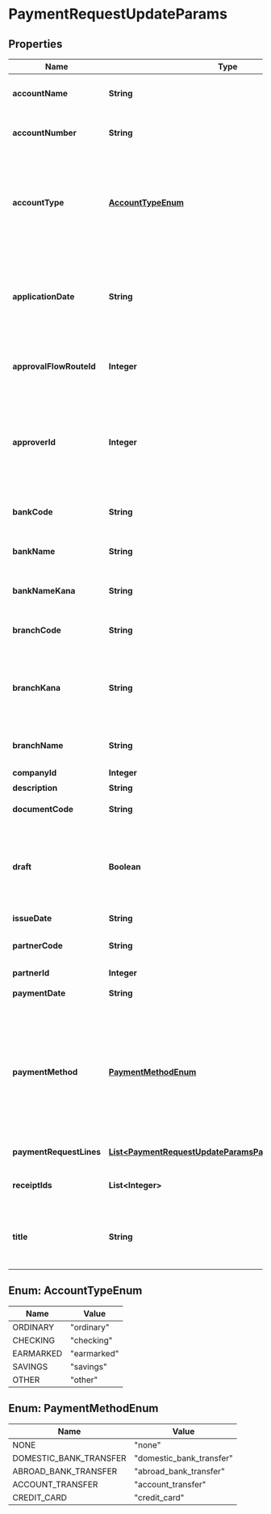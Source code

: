 

# PaymentRequestUpdateParams


## Properties

Name | Type | Description | Notes
------------ | ------------- | ------------- | -------------
**accountName** | **String** | 受取人名（カナ）（48文字以内）&lt;br&gt; 支払先指定時には無効  |  [optional]
**accountNumber** | **String** | 口座番号（半角数字1桁〜7桁）&lt;br&gt; 支払先指定時には無効  |  [optional]
**accountType** | [**AccountTypeEnum**](#AccountTypeEnum) | &#39;口座種別(ordinary: 普通、checking: 当座、earmarked: 納税準備預金、savings: 貯蓄、other: その他)&#39;&lt;br&gt; &#39;支払先指定時には無効&#39;&lt;br&gt; &#39;デフォルトは ordinary: 普通 です&#39;  |  [optional]
**applicationDate** | **String** | 申請日 (yyyy-mm-dd)&lt;br&gt; 指定しない場合は当日の日付が登録されます。&lt;br&gt; 申請者が、下書き状態もしくは差戻し状態の支払依頼に対して指定する場合のみ有効  |  [optional]
**approvalFlowRouteId** | **Integer** | 申請経路ID&lt;br&gt; 指定する申請経路IDは、申請経路APIを利用して取得してください。  | 
**approverId** | **Integer** | 承認者のユーザーID&lt;br&gt; 「承認者を指定」の経路を申請経路として使用する場合に指定してください。&lt;br&gt; 指定する承認者のユーザーIDは、申請経路APIを利用して取得してください。  |  [optional]
**bankCode** | **String** | 銀行コード（半角数字1桁〜4桁）&lt;br&gt; 支払先指定時には無効  |  [optional]
**bankName** | **String** | 銀行名（255文字以内）&lt;br&gt; 支払先指定時には無効  |  [optional]
**bankNameKana** | **String** | 銀行名（カナ）（15文字以内）&lt;br&gt; 支払先指定時には無効  |  [optional]
**branchCode** | **String** | 支店番号（半角数字1桁〜3桁）&lt;br&gt; 支払先指定時には無効  |  [optional]
**branchKana** | **String** | 支店名（カナ）（15文字以内）&lt;br&gt; 指定可能な文字は、英数・カナ・丸括弧・ハイフン・スペースのみです。&lt;br&gt; 支払先指定時には無効  |  [optional]
**branchName** | **String** | 支店名（255文字以内）&lt;br&gt; 支払先指定時には無効  |  [optional]
**companyId** | **Integer** | 事業所ID | 
**description** | **String** | 備考 |  [optional]
**documentCode** | **String** | 請求書番号（255文字以内） |  [optional]
**draft** | **Boolean** | 支払依頼のステータス&lt;br&gt; falseを指定した時は申請中（in_progress）で支払依頼を更新します。&lt;br&gt; trueを指定した時は下書き（draft）で支払依頼を更新します。  | 
**issueDate** | **String** | 発生日 (yyyy-mm-dd) | 
**partnerCode** | **String** | 支払先の取引先コード&lt;br&gt; 支払先の取引先ID指定時には無効  |  [optional]
**partnerId** | **Integer** | 支払先の取引先ID |  [optional]
**paymentDate** | **String** | 支払期限 (yyyy-mm-dd) |  [optional]
**paymentMethod** | [**PaymentMethodEnum**](#PaymentMethodEnum) | &#39;支払方法(none: 指定なし, domestic_bank_transfer: 国内振込, abroad_bank_transfer: 国外振込, account_transfer: 口座振替, credit_card: クレジットカード)&#39;&lt;br&gt; &#39;デフォルトは none: 指定なし です。&#39;  |  [optional]
**paymentRequestLines** | [**List&lt;PaymentRequestUpdateParamsPaymentRequestLines&gt;**](PaymentRequestUpdateParamsPaymentRequestLines.md) | 支払依頼の項目行一覧（配列） | 
**receiptIds** | **List&lt;Integer&gt;** | 証憑ファイルID（ファイルボックスのファイルID）（配列） |  [optional]
**title** | **String** | 申請タイトル&lt;br&gt; 申請者が、下書き状態もしくは差戻し状態の支払依頼に対して指定する場合のみ有効  | 



## Enum: AccountTypeEnum

Name | Value
---- | -----
ORDINARY | &quot;ordinary&quot;
CHECKING | &quot;checking&quot;
EARMARKED | &quot;earmarked&quot;
SAVINGS | &quot;savings&quot;
OTHER | &quot;other&quot;



## Enum: PaymentMethodEnum

Name | Value
---- | -----
NONE | &quot;none&quot;
DOMESTIC_BANK_TRANSFER | &quot;domestic_bank_transfer&quot;
ABROAD_BANK_TRANSFER | &quot;abroad_bank_transfer&quot;
ACCOUNT_TRANSFER | &quot;account_transfer&quot;
CREDIT_CARD | &quot;credit_card&quot;



